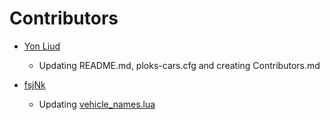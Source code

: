 # Contributors

- [Yon Liud](https://github.com/YonLiud)
  - Updating README.md, ploks-cars.cfg and creating Contributors.md 

- [fsjNk](https://github.com/fsjNk)
  - Updating [vehicle_names.lua](https://github.com/PLOKMJNB/FiveM-Civ-Car-Pack/issues/11#issuecomment-744705879)
